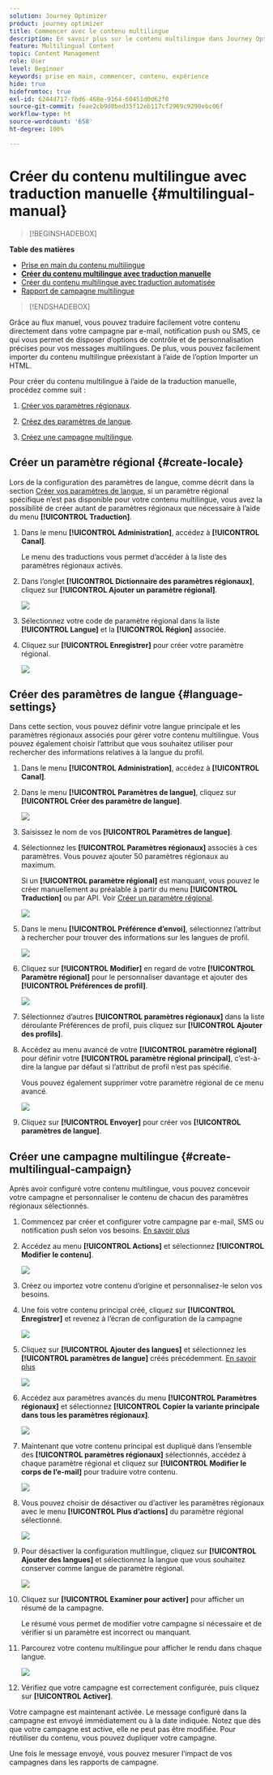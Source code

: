 ```yaml
---
solution: Journey Optimizer
product: journey optimizer
title: Commencer avec le contenu multilingue
description: En savoir plus sur le contenu multilingue dans Journey Optimizer
feature: Multilingual Content
topic: Content Management
role: User
level: Beginner
keywords: prise en main, commencer, contenu, expérience
hide: true
hidefromtoc: true
exl-id: 6244d717-fbd6-468e-9164-60451d0d62f0
source-git-commit: feae2cb9d0bed35f12eb117cf2969c9290ebc06f
workflow-type: ht
source-wordcount: '658'
ht-degree: 100%

---
```


# Créer du contenu multilingue avec traduction manuelle {#multilingual-manual}

>[!BEGINSHADEBOX]

**Table des matières**

* [Prise en main du contenu multilingue](multilingual-gs.md)
* **[Créer du contenu multilingue avec traduction manuelle](multilingual-manual.md)**
* [Créer du contenu multilingue avec traduction automatisée](multilingual-automated.md)
* [Rapport de campagne multilingue](multilingual-report.md)

>[!ENDSHADEBOX]

Grâce au flux manuel, vous pouvez traduire facilement votre contenu directement dans votre campagne par e-mail, notification push ou SMS, ce qui vous permet de disposer d’options de contrôle et de personnalisation précises pour vos messages multilingues. De plus, vous pouvez facilement importer du contenu multilingue préexistant à l’aide de l’option Importer un HTML.

Pour créer du contenu multilingue à l’aide de la traduction manuelle, procédez comme suit :

1. [Créer vos paramètres régionaux](#create-locale).

1. [Créez des paramètres de langue](#create-language-settings).

1. [Créez une campagne multilingue](#create-a-multilingual-campaign).

## Créer un paramètre régional {#create-locale}

Lors de la configuration des paramètres de langue, comme décrit dans la section [Créer vos paramètres de langue](#language-settings), si un paramètre régional spécifique n’est pas disponible pour votre contenu multilingue, vous avez la possibilité de créer autant de paramètres régionaux que nécessaire à l’aide du menu **[!UICONTROL Traduction]**.

1. Dans le menu **[!UICONTROL Administration]**, accédez à **[!UICONTROL Canal]**.

   Le menu des traductions vous permet d’accéder à la liste des paramètres régionaux activés.

1. Dans l’onglet **[!UICONTROL Dictionnaire des paramètres régionaux]**, cliquez sur **[!UICONTROL Ajouter un paramètre régional]**.

   ![](assets/locale_1.png)

1. Sélectionnez votre code de paramètre régional dans la liste **[!UICONTROL Langue]** et la **[!UICONTROL Région]** associée.

1. Cliquez sur **[!UICONTROL Enregistrer]** pour créer votre paramètre régional.

   ![](assets/locale_2.png)

## Créer des paramètres de langue {#language-settings}

Dans cette section, vous pouvez définir votre langue principale et les paramètres régionaux associés pour gérer votre contenu multilingue. Vous pouvez également choisir l’attribut que vous souhaitez utiliser pour rechercher des informations relatives à la langue du profil.

1. Dans le menu **[!UICONTROL Administration]**, accédez à **[!UICONTROL Canal]**.

1. Dans le menu **[!UICONTROL Paramètres de langue]**, cliquez sur **[!UICONTROL Créer des paramètre de langue]**.

   ![](assets/multilingual-settings-1.png)

1. Saisissez le nom de vos **[!UICONTROL Paramètres de langue]**.

1. Sélectionnez les **[!UICONTROL Paramètres régionaux]** associés à ces paramètres. Vous pouvez ajouter 50 paramètres régionaux au maximum.

   Si un **[!UICONTROL paramètre régional]** est manquant, vous pouvez le créer manuellement au préalable à partir du menu **[!UICONTROL Traduction]** ou par API. Voir [Créer un paramètre régional](#create-locale).

   ![](assets/multilingual-settings-2.png)

1. Dans le menu **[!UICONTROL Préférence d’envoi]**, sélectionnez l’attribut à rechercher pour trouver des informations sur les langues de profil.

   ![](assets/multilingual-settings-3.png)

1. Cliquez sur **[!UICONTROL Modifier]** en regard de votre **[!UICONTROL Paramètre régional]** pour le personnaliser davantage et ajouter des **[!UICONTROL Préférences de profil]**.

   ![](assets/multilingual-settings-4.png)

1. Sélectionnez d’autres **[!UICONTROL paramètres régionaux]** dans la liste déroulante Préférences de profil, puis cliquez sur **[!UICONTROL Ajouter des profils]**.

1. Accédez au menu avancé de votre **[!UICONTROL paramètre régional]** pour définir votre **[!UICONTROL paramètre régional principal]**, c’est-à-dire la langue par défaut si l’attribut de profil n’est pas spécifié.

   Vous pouvez également supprimer votre paramètre régional de ce menu avancé.

   ![](assets/multilingual-settings-5.png)

1. Cliquez sur **[!UICONTROL Envoyer]** pour créer vos **[!UICONTROL paramètres de langue]**.

<!--
1. Access the **[!UICONTROL Channel surfaces]** menu and create a new channel surface or select an existing one.

1. In the **[!UICONTROL Header parameters]** section, select the **[!UICONTROL Enable multilingual]** option.

1. Select your **[!UICONTROL Locales dictionary]** and add as many as needed.
-->

## Créer une campagne multilingue {#create-multilingual-campaign}

Après avoir configuré votre contenu multilingue, vous pouvez concevoir votre campagne et personnaliser le contenu de chacun des paramètres régionaux sélectionnés.

1. Commencez par créer et configurer votre campagne par e-mail, SMS ou notification push selon vos besoins. [En savoir plus](../campaigns/create-campaign.md)

1. Accédez au menu **[!UICONTROL Actions]** et sélectionnez **[!UICONTROL Modifier le contenu]**.

   ![](assets/multilingual-campaign-1.png)

1. Créez ou importez votre contenu d’origine et personnalisez-le selon vos besoins.

1. Une fois votre contenu principal créé, cliquez sur **[!UICONTROL Enregistrer]** et revenez à l’écran de configuration de la campagne

   ![](assets/multilingual-campaign-2.png)

1. Cliquez sur **[!UICONTROL Ajouter des langues]** et sélectionnez les **[!UICONTROL paramètres de langue]** créés précédemment. [En savoir plus](#create-language-settings)

   ![](assets/multilingual-campaign-3.png)

1. Accédez aux paramètres avancés du menu **[!UICONTROL Paramètres régionaux]** et sélectionnez **[!UICONTROL Copier la variante principale dans tous les paramètres régionaux]**.

   ![](assets/multilingual-campaign-4.png)

1. Maintenant que votre contenu principal est dupliqué dans l’ensemble des **[!UICONTROL paramètres régionaux]** sélectionnés, accédez à chaque paramètre régional et cliquez sur **[!UICONTROL Modifier le corps de l’e-mail]** pour traduire votre contenu.

   ![](assets/multilingual-campaign-5.png)

1. Vous pouvez choisir de désactiver ou d’activer les paramètres régionaux avec le menu **[!UICONTROL Plus d’actions]** du paramètre régional sélectionné.

   ![](assets/multilingual-campaign-6.png)

1. Pour désactiver la configuration multilingue, cliquez sur **[!UICONTROL Ajouter des langues]** et sélectionnez la langue que vous souhaitez conserver comme langue de paramètre régional.

   ![](assets/multilingual-campaign-7.png)

1. Cliquez sur **[!UICONTROL Examiner pour activer]** pour afficher un résumé de la campagne.

   Le résumé vous permet de modifier votre campagne si nécessaire et de vérifier si un paramètre est incorrect ou manquant.

1. Parcourez votre contenu multilingue pour afficher le rendu dans chaque langue.

   ![](assets/multilingual-campaign-8.png)

1. Vérifiez que votre campagne est correctement configurée, puis cliquez sur **[!UICONTROL Activer]**.

Votre campagne est maintenant activée. Le message configuré dans la campagne est envoyé immédiatement ou à la date indiquée. Notez que dès que votre campagne est active, elle ne peut pas être modifiée. Pour réutiliser du contenu, vous pouvez dupliquer votre campagne.

Une fois le message envoyé, vous pouvez mesurer l’impact de vos campagnes dans les rapports de campagne.

<!--
# Create a multilingual journey {#create-multilingual-journey}

1. Create your journey with a Delivery and personalize your content as needed.
1. From your delivery action, click Edit content.
1. Click Add languages.

-->
